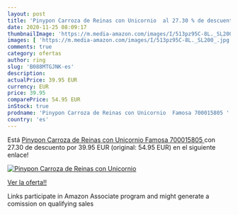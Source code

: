 ```yaml
---
layout: post
title: 'Pinypon Carroza de Reinas con Unicornio  al 27.30 % de descuento'
date: 2020-11-25 08:09:17
thumbnailImage: 'https://m.media-amazon.com/images/I/513pz95C-8L._SL200_.jpg'
images: [ 'https://m.media-amazon.com/images/I/513pz95C-8L._SL200_.jpg' ]
comments: true
category: ofertas
author: ring
slug: 'B088MTGJNK-es'
description:
actualPrice: 39.95 EUR
currency: EUR
price: 39.95
comparePrice: 54.95 EUR
inStock: true
prodname: 'Pinypon Carroza de Reinas con Unicornio  Famosa 700015805 '
country: 'es'
---
```


Está [Pinypon Carroza de Reinas con Unicornio  Famosa 700015805 ](https://www.amazon.es/dp/B088MTGJNK/?tag=tolees-21) con 27.30 de descuento por 39.95 EUR (original: 54.95 EUR) en el siguiente enlace!

[![Pinypon Carroza de Reinas con Unicornio ](https://m.media-amazon.com/images/I/513pz95C-8L._SL200_.jpg)](https://www.amazon.es/dp/B088MTGJNK/?tag=tolees-21)

[Ver la oferta!!](https://www.amazon.es/dp/B088MTGJNK/?tag=tolees-21)

Links participate in Amazon Associate program and might generate a comission on qualifying sales


